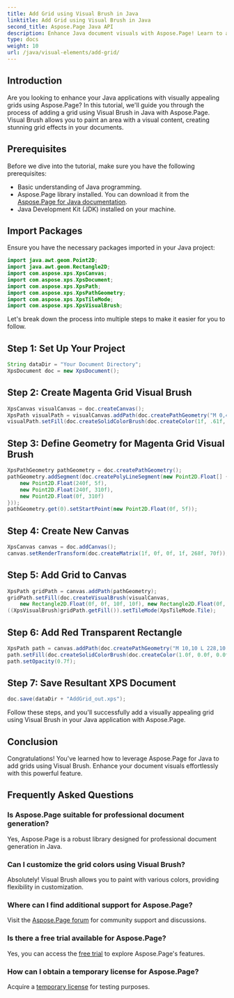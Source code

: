 ```yaml
---
title: Add Grid using Visual Brush in Java
linktitle: Add Grid using Visual Brush in Java
second_title: Aspose.Page Java API
description: Enhance Java document visuals with Aspose.Page! Learn to add grids using Visual Brush step-by-step. Elevate your application's appeal effortlessly.
type: docs
weight: 10
url: /java/visual-elements/add-grid/
---
```

## Introduction
Are you looking to enhance your Java applications with visually appealing grids using Aspose.Page? In this tutorial, we'll guide you through the process of adding a grid using Visual Brush in Java with Aspose.Page. Visual Brush allows you to paint an area with a visual content, creating stunning grid effects in your documents.
## Prerequisites
Before we dive into the tutorial, make sure you have the following prerequisites:
- Basic understanding of Java programming.
- Aspose.Page library installed. You can download it from the [Aspose.Page for Java documentation](https://reference.aspose.com/page/java/).
- Java Development Kit (JDK) installed on your machine.
## Import Packages
Ensure you have the necessary packages imported in your Java project:
```java
import java.awt.geom.Point2D;
import java.awt.geom.Rectangle2D;
import com.aspose.xps.XpsCanvas;
import com.aspose.xps.XpsDocument;
import com.aspose.xps.XpsPath;
import com.aspose.xps.XpsPathGeometry;
import com.aspose.xps.XpsTileMode;
import com.aspose.xps.XpsVisualBrush;
```
Let's break down the process into multiple steps to make it easier for you to follow.
## Step 1: Set Up Your Project
```java
String dataDir = "Your Document Directory";
XpsDocument doc = new XpsDocument();
```
## Step 2: Create Magenta Grid Visual Brush
```java
XpsCanvas visualCanvas = doc.createCanvas();
XpsPath visualPath = visualCanvas.addPath(doc.createPathGeometry("M 0,4 L 4,4 4,0 6,0 6,4 10,4 10,6 6,6 6,10 4,10 4,6 0,6 Z"));
visualPath.setFill(doc.createSolidColorBrush(doc.createColor(1f, .61f, 0.1f, 0.61f)));
```
## Step 3: Define Geometry for Magenta Grid Visual Brush
```java
XpsPathGeometry pathGeometry = doc.createPathGeometry();
pathGeometry.addSegment(doc.createPolyLineSegment(new Point2D.Float[] {
    new Point2D.Float(240f, 5f),
    new Point2D.Float(240f, 310f),
    new Point2D.Float(0f, 310f)
}));
pathGeometry.get(0).setStartPoint(new Point2D.Float(0f, 5f));
```
## Step 4: Create New Canvas
```java
XpsCanvas canvas = doc.addCanvas();
canvas.setRenderTransform(doc.createMatrix(1f, 0f, 0f, 1f, 268f, 70f));
```
## Step 5: Add Grid to Canvas
```java
XpsPath gridPath = canvas.addPath(pathGeometry);
gridPath.setFill(doc.createVisualBrush(visualCanvas,
    new Rectangle2D.Float(0f, 0f, 10f, 10f), new Rectangle2D.Float(0f, 0f, 10f, 10f)));
((XpsVisualBrush)gridPath.getFill()).setTileMode(XpsTileMode.Tile);
```
## Step 6: Add Red Transparent Rectangle
```java
XpsPath path = canvas.addPath(doc.createPathGeometry("M 10,10 L 228,10 228,100 10,100"));
path.setFill(doc.createSolidColorBrush(doc.createColor(1.0f, 0.0f, 0.0f)));
path.setOpacity(0.7f);
```
## Step 7: Save Resultant XPS Document
```java
doc.save(dataDir + "AddGrid_out.xps");
```
Follow these steps, and you'll successfully add a visually appealing grid using Visual Brush in your Java application with Aspose.Page.
## Conclusion
Congratulations! You've learned how to leverage Aspose.Page for Java to add grids using Visual Brush. Enhance your document visuals effortlessly with this powerful feature.
## Frequently Asked Questions
### Is Aspose.Page suitable for professional document generation?
Yes, Aspose.Page is a robust library designed for professional document generation in Java.
### Can I customize the grid colors using Visual Brush?
Absolutely! Visual Brush allows you to paint with various colors, providing flexibility in customization.
### Where can I find additional support for Aspose.Page?
Visit the [Aspose.Page forum](https://forum.aspose.com/c/page/39) for community support and discussions.
### Is there a free trial available for Aspose.Page?
Yes, you can access the [free trial](https://releases.aspose.com/) to explore Aspose.Page's features.
### How can I obtain a temporary license for Aspose.Page?
Acquire a [temporary license](https://purchase.aspose.com/temporary-license/) for testing purposes.
